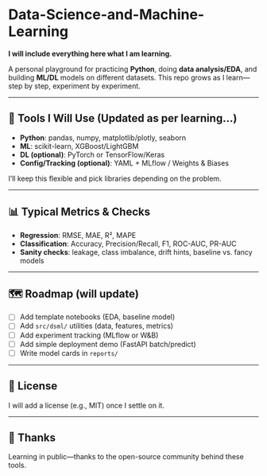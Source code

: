 # Data-Science-and-Machine-Learning

**I will include everything here what I am learning.**

A personal playground for practicing **Python**, doing **data analysis/EDA**, and building **ML/DL** models on different datasets. This repo grows as I learn—step by step, experiment by experiment.

---

## 🧰 Tools I Will Use (Updated as per learning...)

* **Python**: pandas, numpy, matplotlib/plotly, seaborn
* **ML**: scikit-learn, XGBoost/LightGBM
* **DL (optional)**: PyTorch or TensorFlow/Keras
* **Config/Tracking (optional)**: YAML + MLflow / Weights & Biases

I’ll keep this flexible and pick libraries depending on the problem.

---

## 📊 Typical Metrics & Checks

* **Regression**: RMSE, MAE, R², MAPE
* **Classification**: Accuracy, Precision/Recall, F1, ROC-AUC, PR-AUC
* **Sanity checks**: leakage, class imbalance, drift hints, baseline vs. fancy models

---

## 🗺️ Roadmap (will update)

* [ ] Add template notebooks (EDA, baseline model)
* [ ] Add `src/dsml/` utilities (data, features, metrics)
* [ ] Add experiment tracking (MLflow or W&B)
* [ ] Add simple deployment demo (FastAPI batch/predict)
* [ ] Write model cards in `reports/`

---

## 📄 License

I will add a license (e.g., MIT) once I settle on it.

---

## 🙌 Thanks

Learning in public—thanks to the open-source community behind these tools.

```

